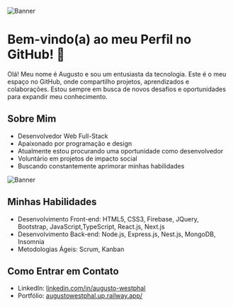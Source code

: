 
![Banner](https://i.imgur.com/U94xDco.png)
# Bem-vindo(a) ao meu Perfil no GitHub! 👋

Olá! Meu nome é Augusto e sou um entusiasta da tecnologia. Este é o meu espaço no GitHub, onde compartilho projetos, aprendizados e colaborações. Estou sempre em busca de novos desafios e oportunidades para expandir meu conhecimento.

## Sobre Mim

- Desenvolvedor Web Full-Stack
- Apaixonado por programação e design
- Atualmente estou procurando uma oportunidade como desenvolvedor
- Voluntário em projetos de impacto social
- Buscando constantemente aprimorar minhas habilidades

 ![Banner](https://i.imgur.com/JeL0sOn.png)
 
 ## Minhas Habilidades

- Desenvolvimento Front-end: HTML5, CSS3, Firebase, JQuery, Bootstrap, JavaScript,TypeScript, React.js, Next.js 
- Desenvolvimento Back-end: Node.js, Express.js, Nest.js, MongoDB, Insomnia 
- Metodologias Ágeis: Scrum, Kanban

## Como Entrar em Contato
- LinkedIn: [linkedin.com/in/augusto-westphal](https://www.linkedin.com/in/augusto-westphal/)
- Portfólio: [augustowestphal.up.railway.app/](https://augustowestphal.up.railway.app/)
 



